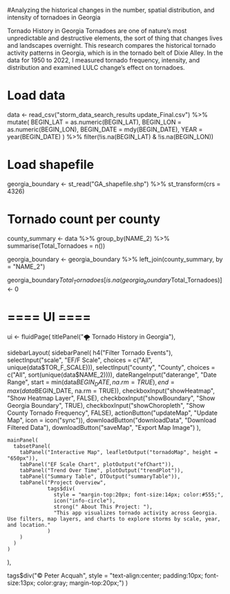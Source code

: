 #Analyzing the historical changes in the number, spatial distribution, and intensity of tornadoes in Georgia


Tornado History in Georgia
Tornadoes are one of nature’s most unpredictable and destructive elements, 
the sort of thing that changes lives and landscapes overnight. 
This research compares the historical tornado activity patterns in Georgia, 
which is in the tornado belt of Dixie Alley. In the data for 1950 to 2022, 
I measured tornado frequency, intensity, and distribution and examined LULC change’s effect on tornadoes. 

# Load data
data <- read_csv("storm_data_search_results update_Final.csv") %>%
  mutate(
    BEGIN_LAT = as.numeric(BEGIN_LAT),
    BEGIN_LON = as.numeric(BEGIN_LON),
    BEGIN_DATE = mdy(BEGIN_DATE),
    YEAR = year(BEGIN_DATE)
  ) %>%
  filter(!is.na(BEGIN_LAT) & !is.na(BEGIN_LON))

# Load shapefile
georgia_boundary <- st_read("GA_shapefile.shp") %>%
  st_transform(crs = 4326)

# Tornado count per county
county_summary <- data %>%
  group_by(NAME_2) %>%
  summarise(Total_Tornadoes = n())

georgia_boundary <- georgia_boundary %>%
  left_join(county_summary, by = "NAME_2")

georgia_boundary$Total_Tornadoes[is.na(georgia_boundary$Total_Tornadoes)] <- 0

# ==== UI ====
ui <- fluidPage(
  titlePanel("🌪️ Tornado History in Georgia"),
  
  sidebarLayout(
    sidebarPanel(
      h4("Filter Tornado Events"),
      selectInput("scale", "EF/F Scale", choices = c("All", unique(data$TOR_F_SCALE))),
      selectInput("county", "County", choices = c("All", sort(unique(data$NAME_2)))),
      dateRangeInput("daterange", "Date Range",
                     start = min(data$BEGIN_DATE, na.rm = TRUE),
                     end = max(data$BEGIN_DATE, na.rm = TRUE)),
      checkboxInput("showHeatmap", "Show Heatmap Layer", FALSE),
      checkboxInput("showBoundary", "Show Georgia Boundary", TRUE),
      checkboxInput("showChoropleth", "Show County Tornado Frequency", FALSE),
      actionButton("updateMap", "Update Map", icon = icon("sync")),
      downloadButton("downloadData", "Download Filtered Data"),
      downloadButton("saveMap", "Export Map Image")
    ),
    
    mainPanel(
      tabsetPanel(
        tabPanel("Interactive Map", leafletOutput("tornadoMap", height = "650px")),
        tabPanel("EF Scale Chart", plotOutput("efChart")),
        tabPanel("Trend Over Time", plotOutput("trendPlot")),
        tabPanel("Summary Table", DTOutput("summaryTable")),
        tabPanel("Project Overview",
                 tags$div(
                   style = "margin-top:20px; font-size:14px; color:#555;",
                   icon("info-circle"),
                   strong(" About This Project: "),
                   "This app visualizes tornado activity across Georgia. Use filters, map layers, and charts to explore storms by scale, year, and location."
                 )
        )
      )
    )
  ),
  
  tags$div("© Peter Acquah", style = "text-align:center; padding:10px; font-size:13px; color:gray; margin-top:20px;")
)